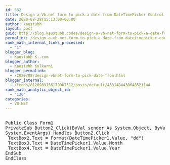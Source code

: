 ```yaml
---
id: 532
title: Design a Vb.net form to pick a date from DateTimePicker Control and display day, month and year in separate text boxes.
date: 2020-08-28T15:13:00+00:00
author: kaustubh
layout: post
guid: http://blog.kaustubh.codes/design-a-vb-net-form-to-pick-a-date-from-datetimepicker-control-and-display-day-month-and-year-in-separate-text-boxes/
permalink: /design-a-vb-net-form-to-pick-a-date-from-datetimepicker-control-and-display-day-month-and-year-in-separate-text-boxes/
rank_math_internal_links_processed:
  - "1"
blogger_blog:
  - Kaustubh K..com
blogger_author:
  - Kaustubh Kulkarni
blogger_permalink:
  - /2020/08/design-vbnet-form-to-pick-date-from.html
blogger_internal:
  - /feeds/8126989156179907512/posts/default/4331484430648521144
rank_math_analytic_object_id:
  - "136"
categories:
  - VB.NET
---
```

<pre><br />Public Class Form1<br />PrivateSub Button2_Click(ByVal sender As System.Object, ByVal e As<br />System.EventArgs) Handles Button2.Click<br /> TextBox2.Text = Format(DateTimePicker1.Value, "dd")<br /> TextBox3.Text = DateTimePicker1.Value.Month<br /> TextBox4.Text = DateTimePicker1.Value.Year<br />EndSub<br />EndClass<br /><br /><br /></pre>